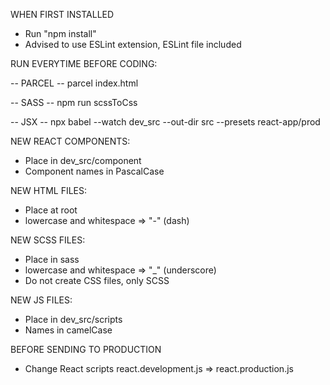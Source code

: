 WHEN FIRST INSTALLED

- Run "npm install"
- Advised to use ESLint extension, ESLint file included

RUN EVERYTIME BEFORE CODING:

-- PARCEL --
parcel index.html

-- SASS --
npm run scssToCss

-- JSX --
npx babel --watch dev_src --out-dir src --presets react-app/prod

NEW REACT COMPONENTS:

- Place in dev_src/component
- Component names in PascalCase

NEW HTML FILES:

- Place at root
- lowercase and whitespace => "-" (dash)

NEW SCSS FILES:

- Place in sass
- lowercase and whitespace => "_" (underscore)
- Do not create CSS files, only SCSS

NEW JS FILES:

- Place in dev_src/scripts
- Names in camelCase

BEFORE SENDING TO PRODUCTION

- Change React scripts react.development.js => react.production.js